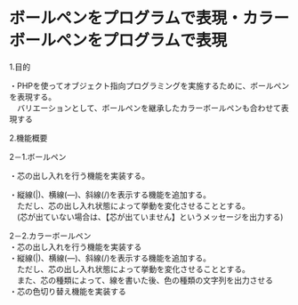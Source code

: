 # ボールペンをプログラムで表現・カラーボールペンをプログラムで表現

1.目的
	
・PHPを使ってオブジェクト指向プログラミングを実施するために、ボールペンを表現する。  
　バリエーションとして、ボールペンを継承したカラーボールペンも合わせて表現する	
	
	
2.機能概要	
	
2－1.ボールペン
 
・芯の出し入れを行う機能を実装する。  
  
・縦線(|)、横線(―)、斜線(/)を表示する機能を追加する。  
　ただし、芯の出し入れ状態によって挙動を変化させることとする。  
　(芯が出ていない場合は、【芯が出ていません】というメッセージを出力する)
	
2－2.カラーボールペン	
・芯の出し入れを行う機能を実装する  
・縦線(|)、横線(―)、斜線(/)を表示する機能を追加する。  
　ただし、芯の出し入れ状態によって挙動を変化させることとする。  
　また、芯の種類によって、線を書いた後、色の種類の文字列を出力させる  
・芯の色切り替え機能を実装する
